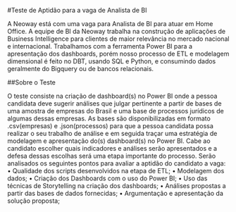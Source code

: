#Teste de Aptidão para a vaga de Analista de BI

A Neoway está com uma vaga para Analista de BI para atuar em Home Office. A
equipe de BI da Neoway trabalha na construção de aplicações de Business Intelligence
para clientes de maior relevância no mercado nacional e internacional. Trabalhamos com a
ferramenta Power BI para a apresentação dos dashboards, porém nosso processo de ETL e
modelagem dimensional é feito no DBT, usando SQL e Python, e consumindo dados
geralmente do Bigquery ou de bancos relacionais.

##Sobre o Teste

O teste consiste na criação de dashboard(s) no Power BI onde a pessoa candidata
deve sugerir análises que julgar pertinente a partir de bases de uma amostra de empresas
do Brasil e uma base de processos jurídicos de algumas dessas empresas. As bases são
disponibilizadas em formato .csv(empresas) e .json(processos) para que a pessoa
candidata possa realizar o seu trabalho de análise e em seguida traçar uma estratégia de
modelagem e apresentação do(s) dashboard(s) no Power BI.
Cabe ao candidato escolher quais indicadores e análises serão apresentados e a
defesa dessas escolhas será uma etapa importante do processo.
Serão analisados os seguintes pontos para avaliar a aptidão do candidato a vaga:
• Qualidade dos scripts desenvolvidos na etapa de ETL;
• Modelagem dos dados;
• Criação dos Dashboards com o uso do Power BI;
• Uso das técnicas de Storytelling na criação dos dashboards;
• Análises propostas a partir das bases de dados fornecidas;
• Argumentação e apresentação da solução proposta;
